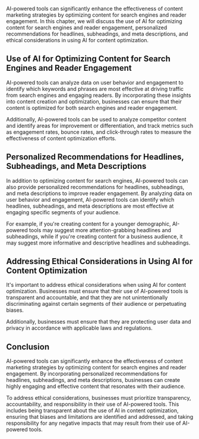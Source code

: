 
AI-powered tools can significantly enhance the effectiveness of content marketing strategies by optimizing content for search engines and reader engagement. In this chapter, we will discuss the use of AI for optimizing content for search engines and reader engagement, personalized recommendations for headlines, subheadings, and meta descriptions, and ethical considerations in using AI for content optimization.

Use of AI for Optimizing Content for Search Engines and Reader Engagement
-------------------------------------------------------------------------

AI-powered tools can analyze data on user behavior and engagement to identify which keywords and phrases are most effective at driving traffic from search engines and engaging readers. By incorporating these insights into content creation and optimization, businesses can ensure that their content is optimized for both search engines and reader engagement.

Additionally, AI-powered tools can be used to analyze competitor content and identify areas for improvement or differentiation, and track metrics such as engagement rates, bounce rates, and click-through rates to measure the effectiveness of content optimization efforts.

Personalized Recommendations for Headlines, Subheadings, and Meta Descriptions
------------------------------------------------------------------------------

In addition to optimizing content for search engines, AI-powered tools can also provide personalized recommendations for headlines, subheadings, and meta descriptions to improve reader engagement. By analyzing data on user behavior and engagement, AI-powered tools can identify which headlines, subheadings, and meta descriptions are most effective at engaging specific segments of your audience.

For example, if you're creating content for a younger demographic, AI-powered tools may suggest more attention-grabbing headlines and subheadings, while if you're creating content for a business audience, it may suggest more informative and descriptive headlines and subheadings.

Addressing Ethical Considerations in Using AI for Content Optimization
----------------------------------------------------------------------

It's important to address ethical considerations when using AI for content optimization. Businesses must ensure that their use of AI-powered tools is transparent and accountable, and that they are not unintentionally discriminating against certain segments of their audience or perpetuating biases.

Additionally, businesses must ensure that they are protecting user data and privacy in accordance with applicable laws and regulations.

Conclusion
----------

AI-powered tools can significantly enhance the effectiveness of content marketing strategies by optimizing content for search engines and reader engagement. By incorporating personalized recommendations for headlines, subheadings, and meta descriptions, businesses can create highly engaging and effective content that resonates with their audience.

To address ethical considerations, businesses must prioritize transparency, accountability, and responsibility in their use of AI-powered tools. This includes being transparent about the use of AI in content optimization, ensuring that biases and limitations are identified and addressed, and taking responsibility for any negative impacts that may result from their use of AI-powered tools.
